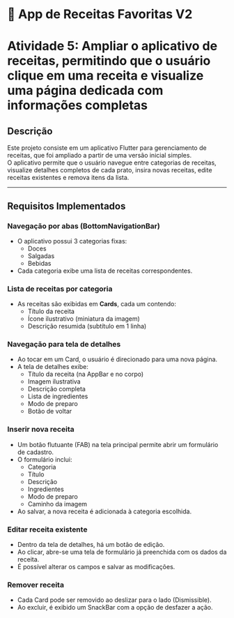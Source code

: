 # 📱 App de Receitas Favoritas V2

# Atividade 5: Ampliar o aplicativo de receitas, permitindo que o usuário clique em uma receita e visualize uma página dedicada com informações completas

## Descrição
Este projeto consiste em um aplicativo Flutter para gerenciamento de receitas, que foi ampliado a partir de uma versão inicial simples.  
O aplicativo permite que o usuário navegue entre categorias de receitas, visualize detalhes completos de cada prato, insira novas receitas, edite receitas existentes e remova itens da lista.

---

## Requisitos Implementados

### Navegação por abas (BottomNavigationBar)
- O aplicativo possui 3 categorias fixas:
  - Doces
  - Salgadas
  - Bebidas
- Cada categoria exibe uma lista de receitas correspondentes.

### Lista de receitas por categoria
- As receitas são exibidas em **Cards**, cada um contendo:
  - Título da receita
  - Ícone ilustrativo (miniatura da imagem)
  - Descrição resumida (subtítulo em 1 linha)

### Navegação para tela de detalhes
- Ao tocar em um Card, o usuário é direcionado para uma nova página.
- A tela de detalhes exibe:
  - Título da receita (na AppBar e no corpo)
  - Imagem ilustrativa
  - Descrição completa
  - Lista de ingredientes
  - Modo de preparo
  - Botão de voltar

### Inserir nova receita
- Um botão flutuante (FAB) na tela principal permite abrir um formulário de cadastro.
- O formulário inclui:
  - Categoria
  - Título
  - Descrição
  - Ingredientes
  - Modo de preparo
  - Caminho da imagem
- Ao salvar, a nova receita é adicionada à categoria escolhida.

### Editar receita existente
- Dentro da tela de detalhes, há um botão de edição.
- Ao clicar, abre-se uma tela de formulário já preenchida com os dados da receita.
- É possível alterar os campos e salvar as modificações.

### Remover receita
- Cada Card pode ser removido ao deslizar para o lado (Dismissible).
- Ao excluir, é exibido um SnackBar com a opção de desfazer a ação.